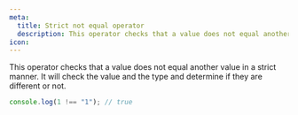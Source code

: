 ```yaml
---
meta:
  title: Strict not equal operator
  description: This operator checks that a value does not equal another value in a strict manner. It will check the value and the type and determine if they are different or not.
icon:
---
```


This operator checks that a value does not equal another value in a
strict manner. It will check the value and the type and determine if
they are different or not.

```javascript
console.log(1 !== "1"); // true
```
